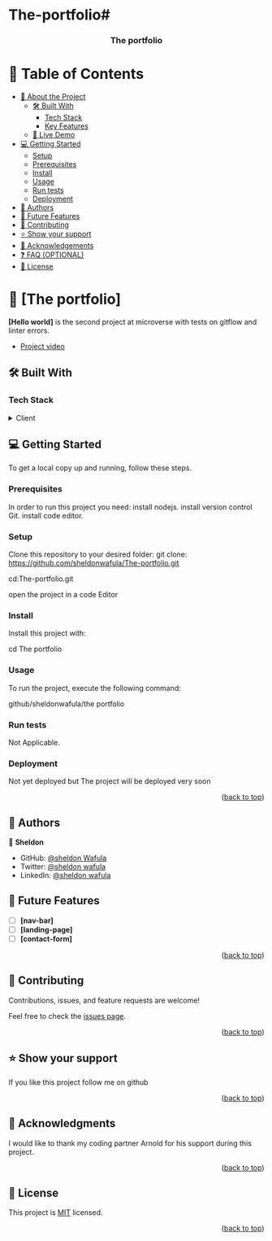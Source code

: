 # The-portfolio# 

<a name="readme-top"></a>


<div align="center">

  

  <h3><b>The portfolio</b></h3>

</div>

<!-- TABLE OF CONTENTS -->

# 📗 Table of Contents

- [📖 About the Project](#about-project)
  - [🛠 Built With](#built-with)
    - [Tech Stack](#tech-stack)
    - [Key Features](#key-features)
  - [🚀 Live Demo](#live-demo)
- [💻 Getting Started](#getting-started)
  - [Setup](#setup)
  - [Prerequisites](#prerequisites)
  - [Install](#install)
  - [Usage](#usage)
  - [Run tests](#run-tests)
  - [Deployment](#triangular_flag_on_post-deployment)
- [👥 Authors](#authors)
- [🔭 Future Features](#future-features)
- [🤝 Contributing](#contributing)
- [⭐️ Show your support](#support)
- [🙏 Acknowledgements](#acknowledgements)
- [❓ FAQ (OPTIONAL)](#faq)
- [📝 License](#license)

<!-- PROJECT DESCRIPTION -->

# 📖 [The portfolio] <a name="about-project"></a>



**[Hello world]** is the second project at microverse with tests on gitflow and linter errors.

- [<a href="https://www.loom.com/share/3f4171ede5b34ca08a62a638f40fc4bc" target="_blank">Project video</a>](#)

## 🛠 Built With <a name="sheldon wafula"></a>

### Tech Stack <a name="tech-stack"></a>



<details>
  <summary>Client</summary>
  <ul>
    <li><a href="https://index.html">HTML</a></li>
    <li><a href="https://style.css">CSS</a></li>
  </ul>
</details>








<!-- GETTING STARTED -->

## 💻 Getting Started <a name="getting-started"></a>



To get a local copy up and running, follow these steps.

### Prerequisites

In order to run this project you need:
  install nodejs.
  install version control Git.
  install code editor.


  


### Setup

Clone this repository to your desired folder:
git clone: https://github.com/sheldonwafula/The-portfolio.git

  
cd:The-portfolio.git

open the project in a  code Editor

### Install

Install this project with:


  cd The portfolio
 

### Usage

To run the project, execute the following command:

github/sheldonwafula/the portfolio

### Run tests

Not Applicable.


### Deployment
Not yet deployed but The project will be deployed very soon



<p align="right">(<a href="#readme-top">back to top</a>)</p>

<!-- AUTHORS -->

## 👥 Authors <a name="Sheldon"></a>



👤 **Sheldon**

- GitHub: [@sheldon Wafula](https://github.com/sheldonwafula)
- Twitter: [@sheldon wafula](https://twitter.com/WafulaSheldon)
- LinkedIn: [@sheldon wafula](https://www.linkedin.com/in/sheldon-wafula-55960021b/)

<!-- FUTURE FEATURES -->

## 🔭 Future Features <a name="future-features"></a>


- [ ] **[nav-bar]**
- [ ] **[landing-page]**
- [ ] **[contact-form]**

<p align="right">(<a href="#readme-top">back to top</a>)</p>


## 🤝 Contributing <a name="contributing"></a>

Contributions, issues, and feature requests are welcome!

Feel free to check the [issues page](../../issues/).

<p align="right">(<a href="#readme-top">back to top</a>)</p>
<!-- SUPPORT -->

## ⭐️ Show your support <a name="support"></a>


If you like this project follow me on github

<p align="right">(<a href="#readme-top">back to top</a>)</p>

<!-- ACKNOWLEDGEMENTS -->

## 🙏 Acknowledgments <a href="https://www.loom.com/share/3f4171ede5b34ca08a62a638f40fc4bc" name="acknowledgements"></a>

>

I would like to thank my coding partner Arnold for his support during this project.

<p align="right">(<a href="#readme-top">back to top</a>)</p>



<!-- LICENSE -->

## 📝 License <a name="license"></a>

This project is [MIT](./LICENSE.md) licensed.



<p align="right">(<a href="#readme-top">back to top</a>)</p>